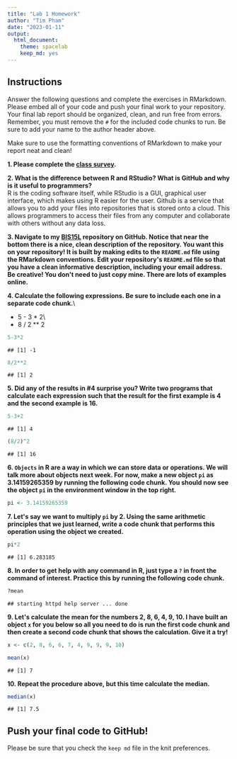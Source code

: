 ```yaml
---
title: "Lab 1 Homework"
author: "Tim Pham"
date: "2023-01-11"
output:
  html_document: 
    theme: spacelab
    keep_md: yes
---
```


## Instructions

Answer the following questions and complete the exercises in RMarkdown. Please embed all of your code and push your final work to your repository. Your final lab report should be organized, clean, and run free from errors. Remember, you must remove the `#` for the included code chunks to run. Be sure to add your name to the author header above.

Make sure to use the formatting conventions of RMarkdown to make your report neat and clean!

**1. Please complete the [class survey](https://forms.gle/8t9FZSBjgvFjzr4MA).**

**2. What is the difference between R and RStudio? What is GitHub and why is it useful to programmers?**\
R is the coding software itself, while RStudio is a GUI, graphical user interface, which makes using R easier for the user. Github is a service that allows you to add your files into repositories that is stored onto a cloud. This allows programmers to access their files from any computer and collaborate with others without any data loss.

**3. Navigate to my [BIS15L](https://github.com/jmledford3115/BIS15LW2022_jledford) repository on GitHub. Notice that near the bottom there is a nice, clean description of the repository. You want this on your repository! It is built by making edits to the `README.md` file using the RMarkdown conventions. Edit your repository's `README.md` file so that you have a clean informative description, including your email address. Be creative! You don't need to just copy mine. There are lots of examples online.**

**4. Calculate the following expressions. Be sure to include each one in a separate code chunk.**\
+ 5 - 3 \* 2\
+ 8 / 2 \*\* 2

``` r
5-3*2
```

    ## [1] -1

``` r
8/2**2
```

    ## [1] 2

**5. Did any of the results in #4 surprise you? Write two programs that calculate each expression such that the result for the first example is 4 and the second example is 16.**

``` r
5-3+2
```

    ## [1] 4

``` r
(8/2)^2
```

    ## [1] 16

**6. `Objects` in R are a way in which we can store data or operations. We will talk more about objects next week. For now, make a new object `pi` as 3.14159265359 by running the following code chunk. You should now see the object `pi` in the environment window in the top right.**

``` r
pi <- 3.14159265359
```

**7. Let's say we want to multiply `pi` by 2. Using the same arithmetic principles that we just learned, write a code chunk that performs this operation using the object we created.**

``` r
pi*2
```

    ## [1] 6.283185

**8. In order to get help with any command in R, just type a `?` in front the command of interest. Practice this by running the following code chunk.**

``` r
?mean
```

    ## starting httpd help server ... done

**9. Let's calculate the mean for the numbers 2, 8, 6, 4, 9, 10. I have built an object `x` for you below so all you need to do is run the first code chunk and then create a second code chunk that shows the calculation. Give it a try!**

``` r
x <- c(2, 8, 6, 6, 7, 4, 9, 9, 9, 10)
```

``` r
mean(x)
```

    ## [1] 7

**10. Repeat the procedure above, but this time calculate the median.**

``` r
median(x)
```

    ## [1] 7.5

## Push your final code to GitHub!

Please be sure that you check the `keep md` file in the knit preferences.
